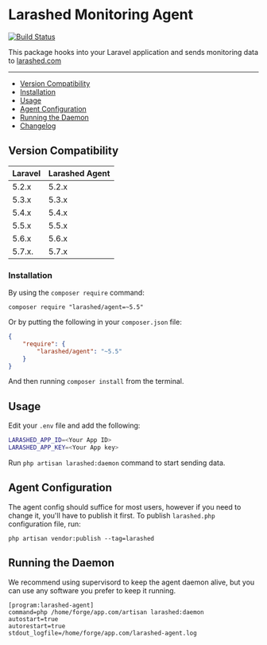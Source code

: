 Larashed Monitoring Agent
==============

[![Build Status](https://travis-ci.com/larashed/agent.svg?branch=5.5)](https://travis-ci.com/larashed/agent)

This package hooks into your Laravel application and sends monitoring data to [larashed.com](https://larashed.com/)

---
* [Version Compatibility](#version-compatibility)
* [Installation](#installation)
* [Usage](#usage)
* [Agent Configuration](#agent-configuration)
* [Running the Daemon](#running-the-daemon)
* [Changelog](https://github.com/larashed/agent/releases)

## Version Compatibility

 Laravel  | Larashed Agent
:---------|:----------
 5.2.x    | 5.2.x
 5.3.x    | 5.3.x
 5.4.x    | 5.4.x
 5.5.x    | 5.5.x
 5.6.x    | 5.6.x
 5.7.x.   | 5.7.x

### Installation

By using the `composer require` command:

```
composer require "larashed/agent=~5.5"
```

Or by putting the following in your `composer.json` file:

```json
{
    "require": {
        "larashed/agent": "~5.5"
    }
}
```

And then running `composer install` from the terminal.

## Usage

Edit your `.env` file and add the following:
```bash
LARASHED_APP_ID=<Your App ID>
LARASHED_APP_KEY=<Your App key>
```

Run `php artisan larashed:daemon` command to start sending data.

## Agent Configuration

The agent config should suffice for most users, however if you need to change it, you'll have to publish it first.
To publish `larashed.php` configuration file, run:
```
php artisan vendor:publish --tag=larashed
```

## Running the Daemon

We recommend using supervisord to keep the agent daemon alive,
but you can use any software you prefer to keep it running.

```
[program:larashed-agent]
command=php /home/forge/app.com/artisan larashed:daemon
autostart=true
autorestart=true
stdout_logfile=/home/forge/app.com/larashed-agent.log
```
